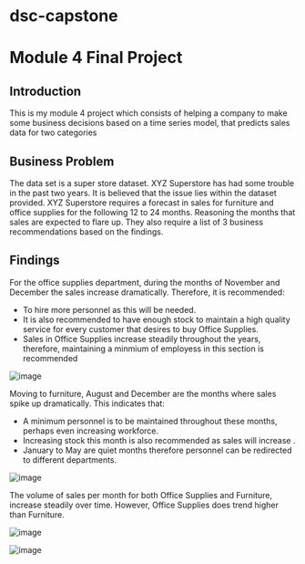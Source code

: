 # dsc-capstone

# Module 4 Final Project


## Introduction

This is my module 4 project which consists of helping a company to make some business decisions based on a time series model, that predicts sales data for two categories


## Business Problem
The data set is a super store dataset. 
XYZ Superstore has had some trouble in the past two years. It is believed that the issue lies within the dataset provided. XYZ Superstore requires a forecast in sales for furniture and office supplies for the following 12 to 24 months. Reasoning the months that sales are expected to flare up. They also require a list of 3 business recommendations based on the findings. 

## Findings 
For the office supplies department, during the months of November and December the sales increase dramatically. Therefore, it is recommended:
- To hire more personnel as this will be needed. 
- It is also recommended to have enough stock to maintain a high quality service for every customer that desires to buy Office   Supplies. 
- Sales in Office Supplies increase steadily throughout the years, therefore, maintaining a minmium of employess in this section is recommended

![image](https://user-images.githubusercontent.com/36000513/110372838-b2c12300-8046-11eb-910a-1aef34c6a38a.png)

Moving to furniture, August and December are the months where sales spike up dramatically. 
This indicates that: 
- A minimum personnel is to be maintained throughout these months, perhaps even increasing workforce.
- Increasing stock this month is also recommended as sales will increase .
- January to May are quiet months therefore personnel can be redirected to different departments. 

![image](https://user-images.githubusercontent.com/36000513/110372878-bce32180-8046-11eb-950d-3c746310a5d2.png)

The volume of sales per month for both Office Supplies and Furniture, increase steadily over time. However, Office Supplies does trend higher than Furniture.

![image](https://user-images.githubusercontent.com/36000513/110372889-c1a7d580-8046-11eb-8a9c-4bd4ca3d3802.png)

![image](https://user-images.githubusercontent.com/36000513/110372929-cff5f180-8046-11eb-96d6-10eafb21d3bf.png)

